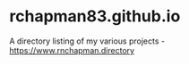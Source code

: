 # rchapman83.github.io
A directory listing of my various projects - https://www.rnchapman.directory
